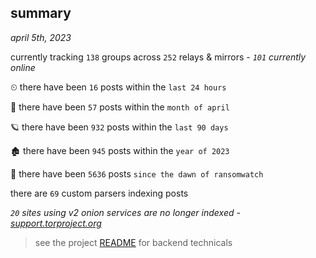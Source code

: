 
## summary
_april 5th, 2023_

currently tracking `138` groups across `252` relays & mirrors - _`101` currently online_

⏲ there have been `16` posts within the `last 24 hours`

🦈 there have been `57` posts within the `month of april`

🪐 there have been `932` posts within the `last 90 days`

🏚 there have been `945` posts within the `year of 2023`

🦕 there have been `5636` posts `since the dawn of ransomwatch`

there are `69` custom parsers indexing posts

_`20` sites using v2 onion services are no longer indexed - [support.torproject.org](https://support.torproject.org/onionservices/v2-deprecation/)_

> see the project [README](https://github.com/joshhighet/ransomwatch#ransomwatch--) for backend technicals
